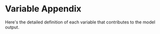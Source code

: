# Variable Appendix
Here's the detailed definition of each variable that contributes to the model output.
